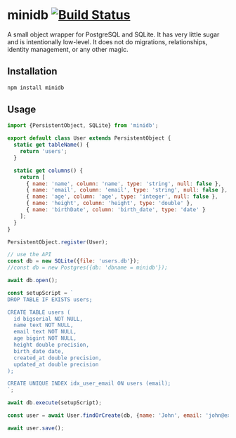 # minidb [![Build Status](https://travis-ci.org/zhm/minidb.svg?branch=master)](https://travis-ci.org/zhm/minidb)

A small object wrapper for PostgreSQL and SQLite. It has very little sugar and is intentionally low-level. It does not do migrations, relationships, identity management, or any other magic.

## Installation

```sh
npm install minidb
```


## Usage

```js
import {PersistentObject, SQLite} from 'minidb';

export default class User extends PersistentObject {
  static get tableName() {
    return 'users';
  }

  static get columns() {
    return [
      { name: 'name', column: 'name', type: 'string', null: false },
      { name: 'email', column: 'email', type: 'string', null: false },
      { name: 'age', column: 'age', type: 'integer', null: false },
      { name: 'height', column: 'height', type: 'double' },
      { name: 'birthDate', column: 'birth_date', type: 'date' }
    ];
  }
}

PersistentObject.register(User);

// use the API
const db = new SQLite({file: 'users.db'});
//const db = new Postgres({db: 'dbname = minidb'});

await db.open();

const setupScript = `
DROP TABLE IF EXISTS users;

CREATE TABLE users (
  id bigserial NOT NULL,
  name text NOT NULL,
  email text NOT NULL,
  age bigint NOT NULL,
  height double precision,
  birth_date date,
  created_at double precision,
  updated_at double precision
);

CREATE UNIQUE INDEX idx_user_email ON users (email);
`;

await db.execute(setupScript);

const user = await User.findOrCreate(db, {name: 'John', email: 'john@example.com', age: 30});

await user.save();
```

